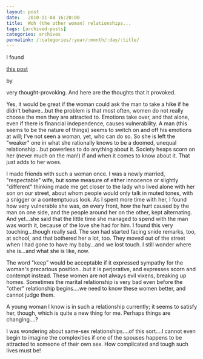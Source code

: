 ```yaml
---
layout: post
date:	2010-11-04 16:20:00
title:  Woh (the other woman) relationships...
tags: [archived-posts]
categories: archives
permalink: /:categories/:year/:month/:day/:title/
---
```

I found 

<a href="http://syndicated.livejournal.com/agelessbonding/110680.html"> this post </a>

 by <lj user="agelessbonding"> 

very thought-provoking. And here are the thoughts that it provoked.

Yes, it would be great if the woman could ask the man to take a hike if he didn't behave...but the problem is that most often, women do not really choose the men they are attracted to. Emotions take over, and that alone, even if there is financial independence, causes vulnerability. A man (this seems to be the nature of things) seems to switch on and off his emotions at will; I've not seen a woman, yet, who can do so. So she is left the "weaker" one in what she rationally knows to be a doomed, unequal relationship...but powerless to do anything about it. Society heaps scorn on her (never much on the man!) if and when it comes to know about it. That just adds to her woes. 

I made friends with such a woman once. I was a newly married, "respectable" wife, but some measure of either innocence or slightly "different" thinking made me get closer to the lady who lived alone with her son on our street, about whom people would only talk in muted tones, with a snigger or a contemptuous look. As I spent more time with her, I found how very vulnerable she was, on every front, how the hurt caused by the man on one side, and the people around her on the other, kept alternating. And yet...she said that the little time she managed to spend with the man was worth it, because of the love she had for him. I found this very touching...though really sad. The son had started facing snide remarks, too, at school, and that bothered her a lot, too. They moved out of the street when I had gone to have my baby...and we lost touch. I still wonder where she is...and what she is like, now.

The word "keep" would be acceptable if it expressed sympathy for the woman's precarious position...but it is perjorative, and expresses scorn and contempt instead. These women are not always evil vixens, breaking up homes. Sometimes the marital relationship is very bad even before the "other" relationship begins....we need to know these women better, and cannot judge them.

A young woman I know is in such a relationship currently; it seems to satisfy her, though, which is quite a new thing for me. Perhaps things are changing....?

I was wondering about same-sex relationships....of this sort....I cannot even begin to imagine the complexities if one of the spouses happens to be attracted to someone of their own sex. How complicated and tough such lives must be!
